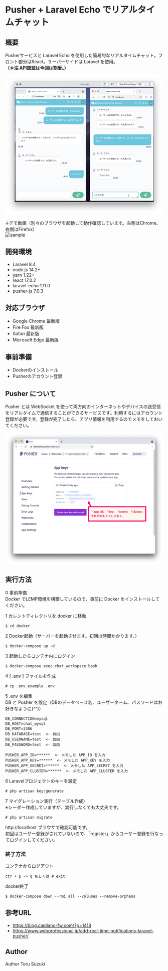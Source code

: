# Pusher + Laravel Echo でリアルタイムチャット

## 概要
Pusherサービスと Laravel Echo を使用した簡易的なリアルタイムチャット。フロント部分はReact。サーバーサイドは Laravel を使用。  
**（＊注 API認証は今回は割愛。）**

![demo](/doc/demo.png)

↓デモ動画（別々のブラウザを起動して動作確認しています。左側はChrome、右側はFirefox）  
![sample](/doc/demo2.gif)

## 開発環境
- Laravel 8.4
- node.js 14.2+
- yarn 1.22+
- react 17.0.2
- laravel-echo 1.11.0
- pusher-js 7.0.3

## 対応ブラウザ
- Google Chrome 最新版
- Fire Fox 最新版
- Safari 最新版
- Microsoft Edge 最新版  

## 事前準備
- Dockerのインストール
- Pusherのアカウント登録

## Pusher について
Pusher とは WebSocket を使って両方向のインターネットやデバイスの送受信をリアルタイムで通信することができるサービスです。利用するにはアカウント登録が必要です。登録が完了したら、アプリ情報を利用するのでメモをしておいてください。

![Pusher1](/doc/pusher1.jpg)

## 実行方法

0 事前準備  
Docker でLEMP環境を構築しているので、事前に Docker をインストールしてください。

1 カレントディレクトリを docker に移動
```
$ cd docker
```
2 Docker起動（サーバーを起動させます。初回は時間かかります。）
```
$ docker-compose up -d
```
3 起動したらコンテナ内にログイン
```
$ docker-compose exec chat_workspace bash
```
4 [ .env ] ファイルを作成
```
# cp .env.example .env
```
5 .env を編集  
DB と Pusher を設定（DBのデータベース名、ユーザーネーム、パスワードはお好きなように(^^)）
```
DB_CONNECTION=mysql
DB_HOST=chat_mysql
DB_PORT=3306
DB_DATABASE=test  <- 自由
DB_USERNAME=test  <- 自由
DB_PASSWORD=test  <- 自由

PUSHER_APP_ID=******  <- メモした APP_ID を入力
PUSHER_APP_KEY=******  <- メモした APP_KEY を入力
PUSHER_APP_SECRET=******  <- メモした APP_SECRET を入力
PUSHER_APP_CLUSTER=******  <- メモした APP_CLUSTER を入力
```
6 Laravelプロジェクトのキーを設定
```
# php artisan key:generate
```
7 マイグレーション実行（テーブル作成）  
※シーダー作成していますが、実行しなくても大丈夫です。
```
# php artisan migrate
```
http://localhost ブラウザで確認可能です。  
初回はユーザー登録がされていないので、「register」からユーザー登録を行なってログインしてください。

### 終了方法
コンテナからログアウト
```
ctr + p -> q もしくは # exit
```
docker終了
```
$ docker-compose down --rmi all --volumes --remove-orphans
```

## 参考URL
- https://blog.capilano-fw.com/?p=1418
- https://www.webprofessional.jp/add-real-time-notifications-laravel-pusher/

## Author
Author Toru Suzuki
